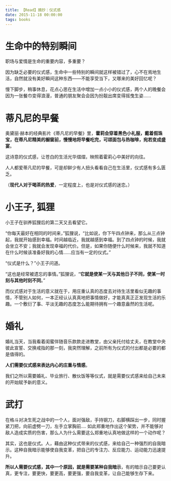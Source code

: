 ```yaml
---
title: 【Read】摘抄：仪式感
date: 2015-11-18 00:00:00
tags: books
---
```


# 生命中的特别瞬间

职场与爱情是生命的重要内容，多重要？

因为缺乏必要的仪式感，生命中一些特别的瞬间就这样被错过了，心不在焉地生活，自然就没有美好瞬间这种东西——不能享受当下，又哪来的美好回忆呢？

慢下脚步，稍事休息，花点心思在生活中增加一点小小的仪式感，两个人的晚餐会因为一张餐巾变得浪漫，普通的朋友聚会会因为扮靓出席变得摇曳生姿……

# 蒂凡尼的早餐

奥黛丽·赫本的经典影片《蒂凡尼的早餐》里，__霍莉会穿着黑色小礼服，戴着假珠宝，在蒂凡尼精美的橱窗前，慢慢地将早餐吃完，可颂面包与热咖啡，宛若变成盛宴__。

这诗意的仪式感，让苍白的生活光华熠熠，映照着霍莉心中美好的向往。

人人都爱蒂凡尼的早餐，可是却鲜少有人扭头看看自己在生活里，仪式感有多么匮乏。

（__现代人对于喝茶的热爱__，一定程度上，也是对仪式感的迷恋。）

# 小王子, 狐狸

小王子在驯养狐狸后的第二天又去看望它。

“你每天最好在相同的时间来，”狐狸说，“比如说，你下午四点钟来，那么从三点钟起，我就开始感到幸福。时间越临近，我就越感到幸福。到了四点钟的时候，我就会坐立不安；我就会发现幸福的代价。但是，如果你随便什么时候来，我就不知道在什么时候该准备好我的心情……应当有一定的仪式。”

“仪式是什么？”小王子问道。

“这也是经常被遗忘的事情。”狐狸说，“__它就是使某一天与其他日子不同，使某一时刻与其他时刻不同__。”

而仪式感对于生活的意义就在于，用庄重认真的态度去对待生活里看似无趣的事情，不管别人如何，一本正经认认真真地把事情做好，才能真真正正发现生活的乐趣。一个敷衍了事、平淡无趣的态度怎么能期待拥有一个趣意盎然的生活呢。

# 婚礼

婚礼当天，当我看着闺蜜伴随音乐款款走进教堂，由父亲托付给丈夫，在教堂中央彼此宣誓、交换戒指的那一刻，我突然理解，之前所有为仪式的付出都是必要的都是值得的。

__人们需要仪式感来表达内心的庄重与情感__。

我们之所以需要婚礼、毕业旅行、散伙饭等等仪式，就是需要仪式感来给自己未来的开始赋予新的意义。

# 武打

在格斗对决生死之战中的一个人，面对强敌，手持钢刀，右脚横踩出一步，同时握紧刀把，向前虚劈一刀，左手立掌胸前.... 如此郑重地作出这个架势，并不能够对敌人造成实质的伤害，那么人为什么需要这么郑重地认真地做这样的一个动作呢？

其实，这也是仪式。人，藉由这种仪式带来的仪式感，来给自己一种强烈的自我暗示。这种自我暗示能够使自我变革，把自己的专注力、反应能力、运动能力迅速提升。

__所以人需要仪式感，其中一个原因，就是需要某种自我暗示__，有的暗示自己要更认真，更专注，要更快，要更高，要更强，要自我变革，让自己能够生存下来。

